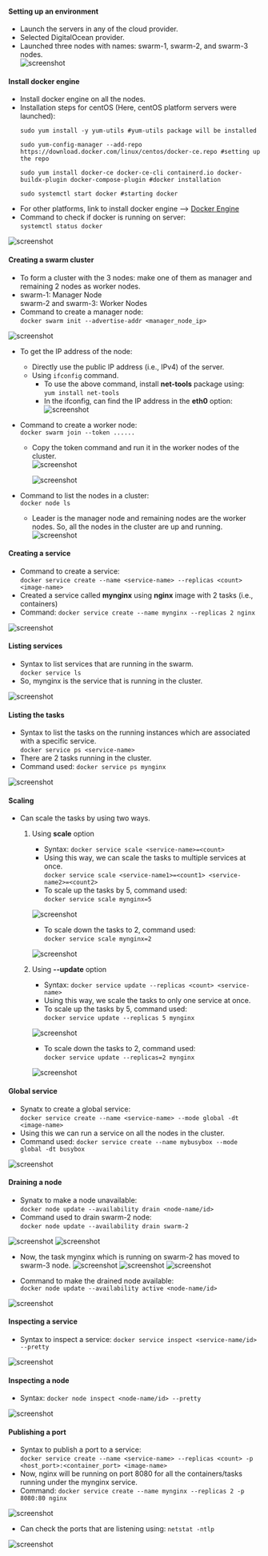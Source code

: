#### Setting up an environment  
- Launch the servers in any of the cloud provider.  
- Selected DigitalOcean provider.  
- Launched three nodes with names: swarm-1, swarm-2, and swarm-3 nodes.  
![screenshot](https://github.com/saimanasak/docker/blob/main/orchestrartion/swarm/screenshots/nodes.png)

#### Install docker engine  
- Install docker engine on all the nodes.    
- Installation steps for centOS (Here, centOS platform servers were launched):  
    ```
    sudo yum install -y yum-utils #yum-utils package will be installed  

    sudo yum-config-manager --add-repo https://download.docker.com/linux/centos/docker-ce.repo #setting up the repo  

    sudo yum install docker-ce docker-ce-cli containerd.io docker-buildx-plugin docker-compose-plugin #docker installation  

    sudo systemctl start docker #starting docker  
    ```  
- For other platforms, link to install docker engine --> [Docker Engine](https://docs.docker.com/engine/install/)  
- Command to check if docker is running on server:  
`systemctl status docker`  

![screenshot](https://github.com/saimanasak/docker/blob/main/orchestrartion/swarm/screenshots/docker_status.png)

#### Creating a swarm cluster  
- To form a cluster with the 3 nodes: make one of them as manager and remaining 2 nodes as worker nodes.  
- swarm-1: Manager Node  
  swarm-2 and swarm-3: Worker Nodes  
- Command to create a manager node:  
    `docker swarm init --advertise-addr <manager_node_ip>` 

![screenshot](https://github.com/saimanasak/docker/blob/main/orchestrartion/swarm/screenshots/manager_node1.png)  

- To get the IP address of the node:  
    - Directly use the public IP address (i.e., IPv4) of the server.  
    - Using `ifconfig` command. 
        - To use the above command, install **net-tools** package using:  
            `yum install net-tools`  
        - In the ifconfig, can find the IP address in the **eth0** option:  
        ![screenshot](https://github.com/saimanasak/docker/blob/main/orchestrartion/swarm/screenshots/ifconfig.png)
            
- Command to create a worker node:  
    `docker swarm join --token ......`  
    - Copy the token command and run it in the worker nodes of the cluster.  
    ![screenshot](https://github.com/saimanasak/docker/blob/main/orchestrartion/swarm/screenshots/worker_node2.png)  

        ![screenshot](https://github.com/saimanasak/docker/blob/main/orchestrartion/swarm/screenshots/worker_node3.png)  

- Command to list the nodes in a cluster:  
`docker node ls`  
    - Leader is the manager node and remaining nodes are the worker nodes. So, all the nodes in the cluster are up and running.   
![screenshot](https://github.com/saimanasak/docker/blob/main/orchestrartion/swarm/screenshots/docker_node.png)  

#### Creating a service  
- Command to create a service:  
`docker service create --name <service-name> --replicas <count> <image-name>`
- Created a service called **mynginx** using **nginx** image with 2 tasks (i.e., containers)  
- Command: `docker service create --name mynginx --replicas 2 nginx`  

![screenshot](https://github.com/saimanasak/docker/blob/main/orchestrartion/swarm/screenshots/service_create.png)

#### Listing services  
- Syntax to list services that are running in the swarm.  
`docker service ls`  
- So, mynginx is the service that is running in the cluster.

![screenshot](https://github.com/saimanasak/docker/blob/main/orchestrartion/swarm/screenshots/service_list.png)  

#### Listing the tasks  
- Syntax to list the tasks on the running instances which are associated with a specific service.  
`docker service ps <service-name>`  
- There are 2 tasks running in the cluster.  
- Command used: `docker service ps mynginx`  

![screenshot](https://github.com/saimanasak/docker/blob/main/orchestrartion/swarm/screenshots/service_ps.png)  

#### Scaling  
- Can scale the tasks by using two ways.
    1. Using **scale** option  
        - Syntax: `docker service scale <service-name>=<count>`  
        - Using this way, we can scale the tasks to multiple services at once.  
            `docker service scale <service-name1>=<count1> <service-name2>=<count2>`  
        - To scale up the tasks by 5, command used:  
            `docker service scale mynginx=5`  
        
        ![screenshot](https://github.com/saimanasak/docker/blob/main/orchestrartion/swarm/screenshots/scale_up.png)  

        - To scale down the tasks to 2, command used:  
            `docker service scale mynginx=2`  
        
        ![screenshot](https://github.com/saimanasak/docker/blob/main/orchestrartion/swarm/screenshots/scale_down.png)
        
    2. Using **--update** option  
        - Syntax: `docker service update --replicas <count> <service-name>`  
        - Using this way, we scale the tasks to only one service at once.   
        - To scale up the tasks by 5, command used:  
            `docker service update --replicas 5 mynginx`  
        
        ![screenshot](https://github.com/saimanasak/docker/blob/main/orchestrartion/swarm/screenshots/update_up.png)  

        - To scale down the tasks to 2, command used:  
            `docker service update --replicas=2 mynginx`  

        ![screenshot](https://github.com/saimanasak/docker/blob/main/orchestrartion/swarm/screenshots/update_down.png)  

#### Global service  
- Synatx to create a global service:  
`docker service create --name <service-name> --mode global -dt <image-name>`  
- Using this we can run a service on all the nodes in the cluster.  
- Command used: `docker service create --name mybusybox --mode global -dt busybox`  

![screenshot](https://github.com/saimanasak/docker/blob/main/orchestrartion/swarm/screenshots/global_service.png)  

#### Draining a node  
- Synatx to make a node unavailable:  
    `docker node update --availability drain <node-name/id>`  
- Command used to drain swarm-2 node:  
    `docker node update --availability drain swarm-2`  

![screenshot](https://github.com/saimanasak/docker/blob/main/orchestrartion/swarm/screenshots/drain_node.png)
![screenshot](https://github.com/saimanasak/docker/blob/main/orchestrartion/swarm/screenshots/nodes_after_drain.png)

- Now, the task mynginx which is running on swarm-2 has moved to swarm-3 node.
![screenshot](https://github.com/saimanasak/docker/blob/main/orchestrartion/swarm/screenshots/swarm-2_before.png)
![screenshot](https://github.com/saimanasak/docker/blob/main/orchestrartion/swarm/screenshots/swarm-2_after.png)
![screenshot](https://github.com/saimanasak/docker/blob/main/orchestrartion/swarm/screenshots/swarm-3_after.png)

- Command to make the drained node available:  
`docker node update --availability active <node-name/id>`  

![screenshot](https://github.com/saimanasak/docker/blob/main/orchestrartion/swarm/screenshots/nodes_after_active.png)  

#### Inspecting a service  
- Syntax to inspect a service: `docker service inspect <service-name/id> --pretty`  

![screenshot](https://github.com/saimanasak/docker/blob/main/orchestrartion/swarm/screenshots/inspect_service.png)  

#### Inspecting a node  
- Syntax: `docker node inspect <node-name/id> --pretty`  

![screenshot](https://github.com/saimanasak/docker/blob/main/orchestrartion/swarm/screenshots/inspect_node.png)  

#### Publishing a port  
- Syntax to publish a port to a service:  
    `docker service create --name <service-name> --replicas <count> -p <host_port>:<container_port> <image-name>`  
- Now, nginx will be running on port 8080 for all the containers/tasks running under the mynginx service.  
- Command: `docker service create --name mynginx --replicas 2 -p 8080:80 nginx`  

![screenshot](https://github.com/saimanasak/docker/blob/main/orchestrartion/swarm/screenshots/publish.png)  
- Can check the ports that are listening using: `netstat -ntlp`  

![screenshot](https://github.com/saimanasak/docker/blob/main/orchestrartion/swarm/screenshots/netstat.png)
